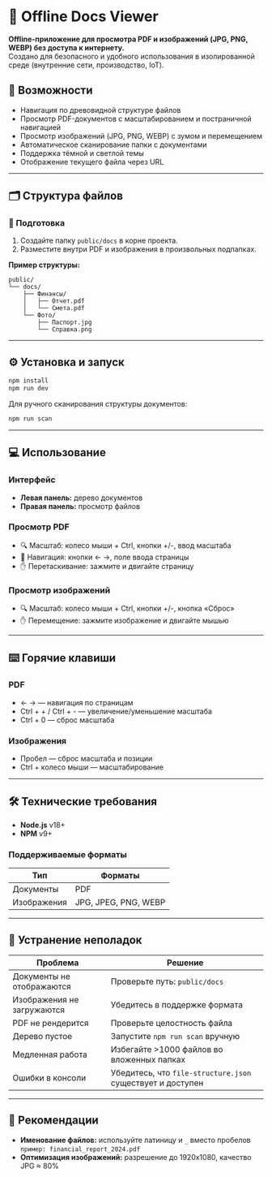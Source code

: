 # 📘 Offline Docs Viewer

**Offline-приложение для просмотра PDF и изображений (JPG, PNG, WEBP) без доступа к интернету.**  
Создано для безопасного и удобного использования в изолированной среде (внутренние сети, производство, IoT).

## 🚀 Возможности

- Навигация по древовидной структуре файлов
- Просмотр PDF-документов с масштабированием и постраничной навигацией
- Просмотр изображений (JPG, PNG, WEBP) с зумом и перемещением
- Автоматическое сканирование папки с документами
- Поддержка тёмной и светлой темы
- Отображение текущего файла через URL

---

## 🗂 Структура файлов

### 📁 Подготовка

1. Создайте папку `public/docs` в корне проекта.
2. Разместите внутри PDF и изображения в произвольных подпапках.

**Пример структуры:**

```
public/
└── docs/
    ├── Финансы/
    │   ├── Отчет.pdf
    │   └── Смета.pdf
    └── Фото/
        ├── Паспорт.jpg
        └── Справка.png
```

---

## ⚙️ Установка и запуск

```bash
npm install
npm run dev
```

Для ручного сканирования структуры документов:

```bash
npm run scan
```

---

## 💻 Использование

### Интерфейс

- **Левая панель:** дерево документов
- **Правая панель:** просмотр файлов

### Просмотр PDF

- 🔍 Масштаб: колесо мыши + Ctrl, кнопки +/-, ввод масштаба
- 📄 Навигация: кнопки ← →, поле ввода страницы
- ✋ Перетаскивание: зажмите и двигайте страницу

### Просмотр изображений

- 🔍 Масштаб: колесо мыши + Ctrl, кнопки +/-, кнопка «Сброс»
- ✋ Перемещение: зажмите изображение и двигайте мышью

---

## ⌨️ Горячие клавиши

### PDF

- ← → — навигация по страницам
- Ctrl + + / Ctrl + - — увеличение/уменьшение масштаба
- Ctrl + 0 — сброс масштаба

### Изображения

- Пробел — сброс масштаба и позиции
- Ctrl + колесо мыши — масштабирование

---

## 🛠 Технические требования

- **Node.js** v18+
- **NPM** v9+

### Поддерживаемые форматы

| Тип         | Форматы            |
|-------------|--------------------|
| Документы   | PDF                |
| Изображения | JPG, JPEG, PNG, WEBP |

---

## 🧩 Устранение неполадок

| Проблема                     | Решение                                           |
|------------------------------|----------------------------------------------------|
| Документы не отображаются   | Проверьте путь: `public/docs`                     |
| Изображения не загружаются  | Убедитесь в поддержке формата                    |
| PDF не рендерится           | Проверьте целостность файла                      |
| Дерево пустое               | Запустите `npm run scan` вручную                 |
| Медленная работа            | Избегайте >1000 файлов во вложенных папках       |
| Ошибки в консоли            | Убедитесь, что `file-structure.json` существует и доступен |

---

## 📌 Рекомендации

- **Именование файлов:** используйте латиницу и `_` вместо пробелов  
  `пример: financial_report_2024.pdf`
- **Оптимизация изображений:** разрешение до 1920x1080, качество JPG ≈ 80%
